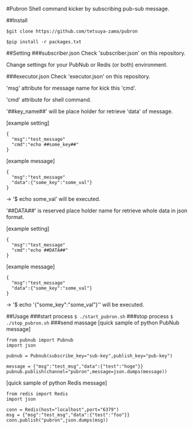 #Pubron
Shell command kicker by subscribing pub-sub message.

##Install

`$git clone https://github.com/tetsuya-zama/pubron`

`$pip install -r packages.txt`

##Setting
###subscriber.json
Check 'subscriber.json' on this repository.

Change settings for your PubNub or Redis (or both) environment.

###executor.json
Check 'executor.json' on this repository.

'msg' attribute for message name for kick this 'cmd'.

'cmd' attribute for shell command.

'##key_name##' will be place holder for retrieve 'data' of message.

[example setting]

    {
      "msg":"test_message"
      "cmd":"echo ##some_key##"
    }
[example message]

    {
      "msg":"test_message"
      "data":{"some_key":"some_val"}
    }

-> '$ echo some_val' will be executed.

'##DATA##' is reserved place holder name for retrieve whole data in json format.

[example setting]

    {
      "msg":"test_message"
      "cmd":"echo ##DATA##"
    }
[example message]

    {
      "msg":"test_message"
      "data":{"some_key":"some_val"}
    }

-> '$ echo '{"some_key":"some_val"}'' will be executed.

##Usage
###start process
`$ ./start_pubron.sh`
###stop process
`$ ./stop_pubron.sh`
###send massage
[quick sample of python PubNub message]

    from pubnub import Pubnub
    import json

    pubnub = Pubnub(subscribe_key="sub-key",publish_key="pub-key")

    message = {"msg":"test_msg","data":{"test":"hoge"}}
    pubnub.publish(channel="pubron",message=json.dumps(message))

[quick sample of python Redis message]

    from redis import Redis
    import json

    conn = Redis(host="localhost",port="6379")
    msg = {"msg":"test_msg","data":{"test":"foo"}}
    conn.publish("pubron",json.dumps(msg))
